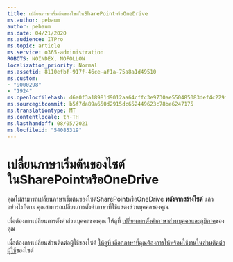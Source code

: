 ```yaml
---
title: เปลี่ยนภาษาเริ่มต้นของไซต์ในSharePointหรือOneDrive
ms.author: pebaum
author: pebaum
ms.date: 04/21/2020
ms.audience: ITPro
ms.topic: article
ms.service: o365-administration
ROBOTS: NOINDEX, NOFOLLOW
localization_priority: Normal
ms.assetid: 8110efbf-917f-46ce-af1a-75a8a1d49510
ms.custom:
- "9000298"
- "1924"
ms.openlocfilehash: d6a0f3a18981d9012aa64cffc3e9730ae550485083def4c229f1b2235ff98403
ms.sourcegitcommit: b5f7da89a650d2915dc652449623c78be6247175
ms.translationtype: MT
ms.contentlocale: th-TH
ms.lasthandoff: 08/05/2021
ms.locfileid: "54085319"
---
```

# <a name="change-the-default-site-language-in-sharepoint-or-onedrive"></a>เปลี่ยนภาษาเริ่มต้นของไซต์ในSharePointหรือOneDrive 

คุณไม่สามารถเปลี่ยนภาษาเริ่มต้นของไซต์SharePointหรือOneDrive **หลังจากสร้างไซต์** แล้ว อย่างไรก็ตาม คุณสามารถเปลี่ยนการตั้งค่าภาษาที่ใช้แสดงส่วนบุคคลของคุณ

เมื่อต้องการเปลี่ยนการตั้งค่าส่วนบุคคลของคุณ ให้ดูที่ [เปลี่ยนการตั้งค่าภาษาส่วนบุคคลและภูมิภาค](https://support.office.com/article/Change-your-personal-language-and-region-settings-caa1fccc-bcdb-42f3-9e5b-45957647ffd7)ของคุณ

เมื่อต้องการเปลี่ยนส่วนติดต่อผู้ใช้ของไซต์ [ให้ดูที่ เลือกภาษาที่คุณต้องการให้พร้อมใช้งานในส่วนติดต่อผู้ใช้](https://support.office.com/article/choose-the-languages-you-want-to-make-available-for-a-site-s-user-interface-16d3a83c-05ab-4b50-8fbb-ff576a3351e8)ของไซต์

